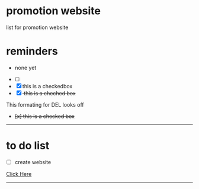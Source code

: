 # promotion website
list for promotion website 

# reminders
- none yet 

- [ ] 
- [x] this is a checkedbox
- [x] <del> this is a cheched box </del>

This formating for DEL looks off
- <del> [x] this is a checked box </del>
---

# to do list 
- [ ] create website

<a href="https://en.wikipedia.org/wiki/Main_Page">Click Here</a>

---